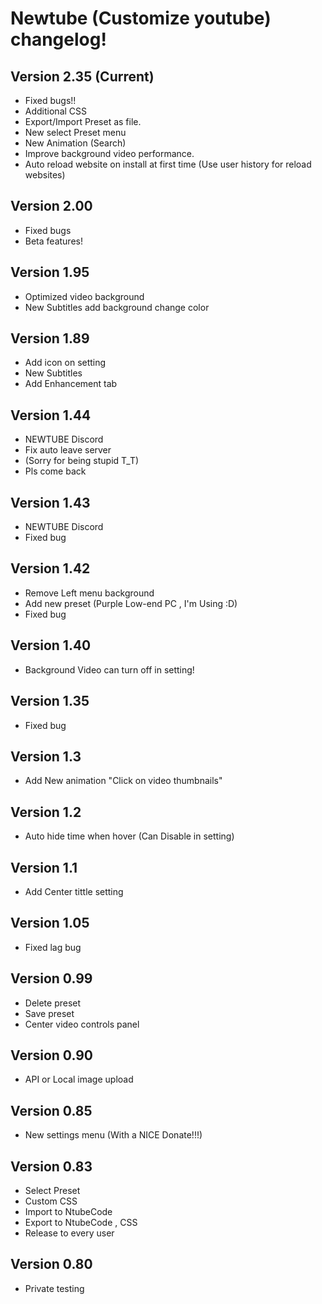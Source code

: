 # Newtube (Customize youtube) changelog!


## Version 2.35 (Current)

- Fixed bugs!!
- Additional CSS
- Export/Import Preset as file.
- New select Preset menu
- New Animation (Search)
- Improve background video performance.
- Auto reload website on install at first time (Use user history for reload websites)

## Version 2.00

- Fixed bugs
- Beta features!

## Version 1.95

- Optimized video background
- New Subtitles add background change color

## Version 1.89

- Add icon on setting
- New Subtitles
- Add Enhancement tab

## Version 1.44

- NEWTUBE Discord
- Fix auto leave server
- (Sorry for being stupid T_T)
- Pls come back

## Version 1.43

- NEWTUBE Discord
- Fixed bug

## Version 1.42

- Remove Left menu background
- Add new preset (Purple Low-end PC , I'm Using :D)
- Fixed bug

## Version 1.40

- Background Video can turn off in setting!

## Version 1.35

- Fixed bug

## Version 1.3

- Add New animation "Click on video thumbnails"

## Version 1.2

- Auto hide time when hover (Can Disable in setting)

## Version 1.1

- Add Center tittle setting

## Version 1.05

- Fixed lag bug

## Version 0.99

- Delete preset
- Save preset
- Center video controls panel

## Version 0.90

- API or Local image upload

## Version 0.85

- New settings menu (With a NICE Donate!!!)

## Version 0.83

- Select Preset
- Custom CSS
- Import to NtubeCode
- Export to NtubeCode , CSS
- Release to every user

## Version 0.80

- Private testing
